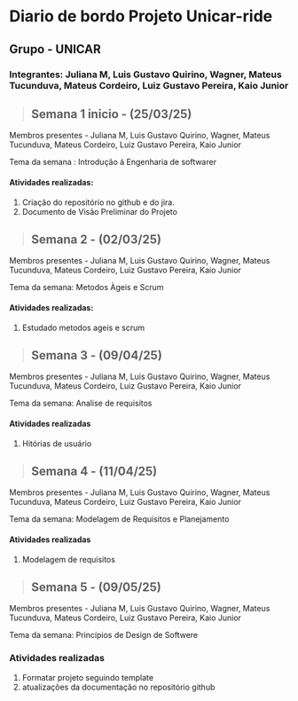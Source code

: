 # Diario de bordo Projeto Unicar-ride
## Grupo - UNICAR
### Integrantes:  Juliana M, Luis Gustavo Quirino, Wagner, Mateus Tucunduva, Mateus Cordeiro, Luiz Gustavo Pereira, Kaio Junior

> ## Semana 1  inicio - (25/03/25)
> 
Membros presentes - Juliana M, Luis Gustavo Quirino, Wagner, Mateus Tucunduva, Mateus Cordeiro, Luiz Gustavo Pereira, Kaio Junior

Tema da semana :
Introdução á Engenharia de softwarer

 #### Atividades realizadas:
 
1. Criação do repositório no github e do jira.
2. Documento de Visão Preliminar do Projeto

> ## Semana 2 - (02/03/25)

Membros presentes - Juliana M, Luis Gustavo Quirino, Wagner, Mateus Tucunduva, Mateus Cordeiro, Luiz Gustavo Pereira, Kaio Junior

Tema da semana: Metodos Àgeis e Scrum

#### Atividades realizadas:  
1. Estudado metodos ageis e scrum

> ## Semana 3 - (09/04/25)
Membros presentes - Juliana M, Luis Gustavo Quirino, Wagner, Mateus Tucunduva, Mateus Cordeiro, Luiz Gustavo Pereira, Kaio Junior

Tema da semana: Analise de requisitos

#### Atividades realizadas 
1. Hitórias de usuário 


> ## Semana 4 - (11/04/25)
Membros presentes - Juliana M, Luis Gustavo Quirino, Wagner, Mateus Tucunduva, Mateus Cordeiro, Luiz Gustavo Pereira, Kaio Junior

Tema da semana: 
Modelagem de Requisitos e Planejamento

#### Atividades realizadas 
1.  Modelagem de requisitos
> ## Semana 5 - (09/05/25)
Membros presentes - Juliana M, Luis Gustavo Quirino, Wagner, Mateus Tucunduva, Mateus Cordeiro, Luiz Gustavo Pereira, Kaio Junior

Tema da semana: 
Princípios de Design de Softwere

### Atividades realizadas 
1. Formatar projeto seguindo template
2. atualizações da documentação no repositório github


